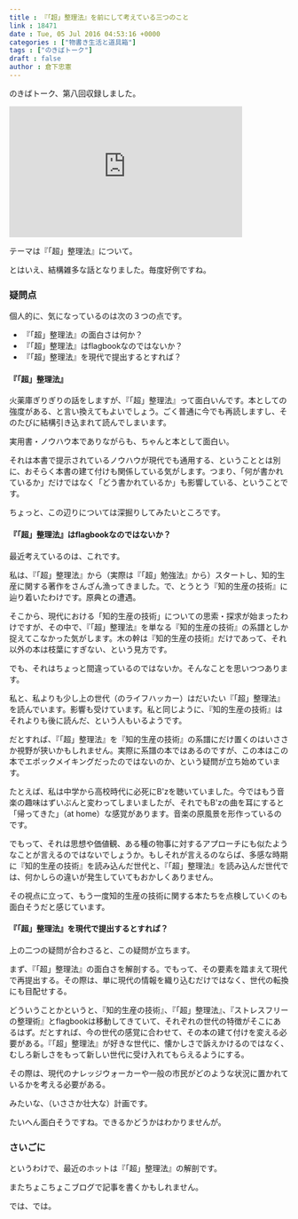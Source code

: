 ```yaml
---
title : 『「超」整理法』を前にして考えている三つのこと
link : 18471
date : Tue, 05 Jul 2016 04:53:16 +0000
categories : ["物書き生活と道具箱"]
tags : ["のきばトーク"]
draft : false
author : 倉下忠憲
---
```


のきばトーク、第八回収録しました。

<iframe width="420" height="236" src="https://www.youtube.com/embed/xs8C_rWRl7w" frameborder="0" allowfullscreen></iframe>

テーマは『「超」整理法』について。

とはいえ、結構雑多な話となりました。毎度好例ですね。

<h3>疑問点</h3>

個人的に、気になっているのは次の３つの点です。

<ul>
<li>『「超」整理法』の面白さは何か？</li>
<li>『「超」整理法』はflagbookなのではないか？</li>
<li>『「超」整理法』を現代で提出するとすれば？</li>
</ul>

<h4>『「超」整理法』</h4>

火薬庫ぎりぎりの話をしますが、『「超」整理法』って面白いんです。本としての強度がある、と言い換えてもよいでしょう。ごく普通に今でも再読しますし、そのたびに結構引き込まれて読んでしまいます。

実用書・ノウハウ本でありながらも、ちゃんと本として面白い。

それは本書で提示されているノウハウが現代でも通用する、ということとは別に、おそらく本書の建て付けも関係している気がします。つまり、「何が書かれているか」だけではなく「どう書かれているか」も影響している、ということです。

ちょっと、この辺りについては深掘りしてみたいところです。

<H4>『「超」整理法』はflagbookなのではないか？</H4>

最近考えているのは、これです。

私は、『「超」整理法』から（実際は『「超」勉強法』から）スタートし、知的生産に関する著作をさんざん漁ってきました。で、とうとう『知的生産の技術』に辿り着いたわけです。原典との遭遇。

そこから、現代における「知的生産の技術」についての思索・探求が始まったわけですが、その中で、『「超」整理法』を単なる『知的生産の技術』の系譜としか捉えてこなかった気がします。木の幹は『知的生産の技術』だけであって、それ以外の本は枝葉にすぎない、という見方です。

でも、それはちょっと間違っているのではないか。そんなことを思いつつあります。

私と、私よりも少し上の世代（のライフハッカー）はだいたい『「超」整理法』を読んでいます。影響も受けています。私と同じように、『知的生産の技術』はそれよりも後に読んだ、という人もいるようです。

だとすれば、『「超」整理法』を『知的生産の技術』の系譜にだけ置くのはいささか視野が狭いかもしれません。実際に系譜の本ではあるのですが、この本はこの本でエポックメイキングだったのではないのか、という疑問が立ち始めています。

たとえば、私は中学から高校時代に必死にB'zを聴いていました。今ではもう音楽の趣味はずいぶんと変わってしまいましたが、それでもB'zの曲を耳にすると「帰ってきた」（at home）な感覚があります。音楽の原風景を形作っているのです。

でもって、それは思想や価値観、ある種の物事に対するアプローチにも似たようなことが言えるのではないでしょうか。もしそれが言えるのならば、多感な時期に『知的生産の技術』を読み込んだ世代と、『「超」整理法』を読み込んだ世代では、何かしらの違いが発生していてもおかしくありません。

その視点に立って、もう一度知的生産の技術に関する本たちを点検していくのも面白そうだと感じています。

<h4>『「超」整理法』を現代で提出するとすれば？</h4>

上の二つの疑問が合わさると、この疑問が立ちます。

まず、『「超」整理法』の面白さを解剖する。でもって、その要素を踏まえて現代で再提出する。その際は、単に現代の情報を織り込むだけではなく、世代の転換にも目配せする。

どういうことかというと、『知的生産の技術』、『「超」整理法』、『ストレスフリーの整理術』とflagbookは移動してきていて、それぞれの世代の特徴がそこにあるはず。だとすれば、今の世代の感覚に合わせて、その本の建て付けを変える必要がある。『「超」整理法』が好きな世代に、懐かしさで訴えかけるのではなく、むしろ新しさをもって新しい世代に受け入れてもらえるようにする。

その際は、現代のナレッジウォーカーや一般の市民がどのような状況に置かれているかを考える必要がある。

みたいな、（いささか壮大な）計画です。

たいへん面白そうですね。できるかどうかはわかりませんが。

<h3>さいごに</h3>

というわけで、最近のホットは『「超」整理法』の解剖です。

またちょこちょこブログで記事を書くかもしれません。

では、では。

